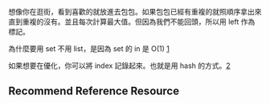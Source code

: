
想像你在逛街，看到喜歡的就放進去包包。如果包包已經有重複的就照順序拿出來直到重複的沒有。並且每次計算最大值。但因為我們不能回頭，所以用 left 作為標記。

為什麼要用 set 不用 list，是因為 set 的 in 是 O(1) [1]

如果想要在優化，你可以將 index 記錄起來。也就是用 hash 的方式。[2]


## Recommend Reference Resource
[1]: https://missterhao.me/2019/02/01/%E3%80%90python%E3%80%91list-v-s-set-%E6%99%82%E9%96%93%E8%A4%87%E9%9B%9C%E5%BA%A6%E6%AF%94%E8%BC%83-time-complexity/
[2]: https://medium.com/@bfh1104/%E5%AD%B8%E7%BF%92%E7%AD%86%E8%A8%98%E7%B3%BB%E5%88%97-%E8%A7%A3%E6%B1%BA-%E9%A1%8C%E7%9B%AE-longest-substring-without-repeating-characters-cbd62764b2d4